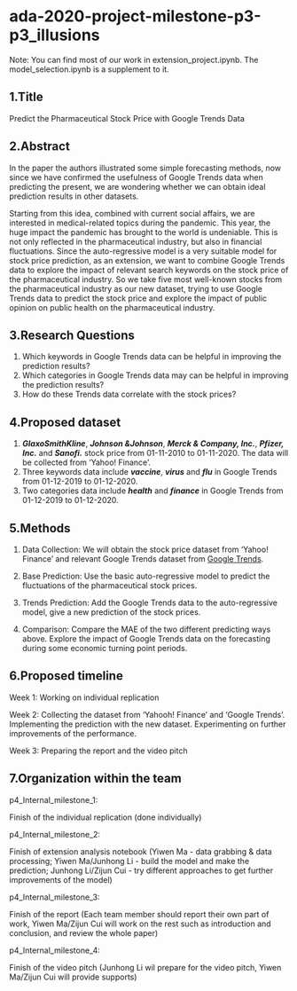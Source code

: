 # ada-2020-project-milestone-p3-p3_illusions
Note: You can find most of our work in extension_project.ipynb. The model_selection.ipynb is a supplement to it.

## 1.Title
Predict the Pharmaceutical Stock Price with Google Trends Data

## 2.Abstract
In the paper the authors illustrated some simple forecasting methods, now since we have confirmed the usefulness of Google Trends data when predicting the present, we are wondering whether we can obtain ideal prediction results in other datasets.

Starting from this idea, combined with current social affairs, we are interested in medical-related topics during the pandemic. This year, the huge impact the pandemic has brought to the world is undeniable. This is not only reflected in the pharmaceutical industry, but also in financial fluctuations. Since the auto-regressive model is a very suitable model for stock price prediction, as an extension, we want to combine Google Trends data to explore the impact of relevant search keywords on the stock price of the pharmaceutical industry. So we take five most well-known stocks from the pharmaceutical industry as our new dataset, trying to use Google Trends data to predict the stock price and explore the impact of public opinion on public health on the pharmaceutical industry.

## 3.Research Questions
1) Which keywords in Google Trends data can be helpful in improving the prediction results?
2) Which categories in Google Trends data may can be helpful in improving the prediction results?
3) How do these Trends data correlate with the stock prices?

## 4.Proposed dataset
1) ***GlaxoSmithKline***, ***Johnson &Johnson***, ***Merck & Company, Inc.***, ***Pfizer, Inc.*** and ***Sanofi.*** stock price from 01-11-2010 to 01-11-2020. The data will be collected from ‘Yahoo! Finance’.
2) Three keywords data include ***vaccine***, ***virus*** and ***flu*** in Google Trends from 01-12-2019 to 01-12-2020.
3) Two categories data include ***health*** and ***finance*** in Google Trends from 01-12-2019 to 01-12-2020.

## 5.Methods
1) Data Collection: We will obtain the stock price dataset from ‘Yahoo! Finance’ and relevant Google Trends dataset from [Google Trends](https://trends.google.com/trends/?geo=US).

2) Base Prediction: Use the basic auto-regressive model to predict the fluctuations of the pharmaceutical stock prices.

3) Trends Prediction: Add the Google Trends data to the auto-regressive model, give a new prediction of the stock prices.

4) Comparison: Compare the MAE of the two different predicting ways above. Explore the impact of Google Trends data on the forecasting during some economic turning point periods.

## 6.Proposed timeline
Week 1: Working on individual replication

Week 2: Collecting the dataset from ‘Yahooh! Finance’ and ‘Google Trends’. Implementing the prediction with the new dataset. Experimenting on further improvements of the performance.

Week 3: Preparing the report and the video pitch 

## 7.Organization within the team
p4_Internal_milestone_1:

Finish of the individual replication (done individually)

p4_Internal_milestone_2:

Finish of extension analysis notebook (Yiwen Ma - data grabbing & data processing; Yiwen Ma/Junhong Li - build the model and make the prediction; Junhong Li/Zijun Cui - try different approaches to get further improvements of the model)

p4_Internal_milestone_3:

Finish of the report (Each team member should report their own part of work, Yiwen Ma/Zijun Cui will work on the rest such as introduction and conclusion, and review the whole paper)

p4_Internal_milestone_4:

Finish of the video pitch (Junhong Li wil prepare for the video pitch, Yiwen Ma/Zijun Cui will provide supports)
